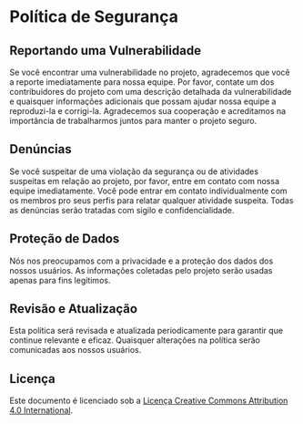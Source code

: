 # Política de Segurança

## Reportando uma Vulnerabilidade

Se você encontrar uma vulnerabilidade no projeto, agradecemos que você a reporte imediatamente para nossa equipe. Por favor, contate um dos contribuidores do projeto com uma descrição detalhada da vulnerabilidade e quaisquer informações adicionais que possam ajudar nossa equipe a reproduzi-la e corrigi-la. Agradecemos sua cooperação e acreditamos na importância de trabalharmos juntos para manter o projeto seguro.

## Denúncias

Se você suspeitar de uma violação da segurança ou de atividades suspeitas em relação ao projeto, por favor, entre em contato com nossa equipe imediatamente. Você pode entrar em contato individualmente com os membros pro seus perfis para relatar qualquer atividade suspeita. Todas as denúncias serão tratadas com sigilo e confidencialidade.

## Proteção de Dados

Nós nos preocupamos com a privacidade e a proteção dos dados dos nossos usuários. As informações coletadas pelo projeto serão usadas apenas para fins legítimos.

## Revisão e Atualização

Esta política será revisada e atualizada periodicamente para garantir que continue relevante e eficaz. Quaisquer alterações na política serão comunicadas aos nossos usuários.

## Licença

Este documento é licenciado sob a [Licença Creative Commons Attribution 4.0 International](https://creativecommons.org/licenses/by/4.0/legalcode).

